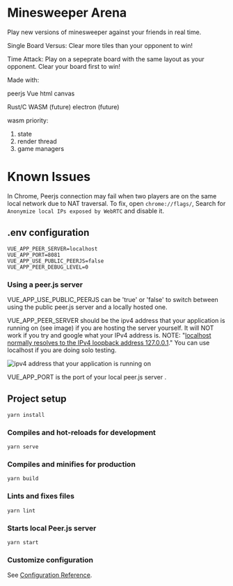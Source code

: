 # Minesweeper Arena

Play new versions of minesweeper against your friends in real time. 

Single Board Versus: Clear more tiles than your opponent to win!

Time Attack: Play on a sepeprate board with the same layout as your opponent. Clear your board first to win!

Made with:

peerjs
Vue
html canvas

Rust/C WASM (future)
electron (future)

wasm priority: 
1. state
2. render thread
3. game managers

# Known Issues
In Chrome, Peerjs connection may fail when two players are on the same local network due to NAT traversal.
To fix, open `chrome://flags/`, Search for `Anonymize local IPs exposed by WebRTC` and disable it.


## .env configuration
```
VUE_APP_PEER_SERVER=localhost
VUE_APP_PORT=8081
VUE_APP_USE_PUBLIC_PEERJS=false
VUE_APP_PEER_DEBUG_LEVEL=0
```
### Using a peer.js server

VUE_APP_USE_PUBLIC_PEERJS can be 'true' or 'false' to switch between using the public peer.js server and a locally hosted one.

VUE_APP_PEER_SERVER should be the ipv4 address that your application is running on (see image) if you are hosting the server yourself. It will NOT work if you try and google what your IPv4 address is. NOTE: "[localhost normally resolves to the IPv4 loopback address 127.0.0.1](https://en.wikipedia.org/wiki/Localhost)." You can use localhost if you are doing solo testing.

![ipv4 address that your application is running on](https://i.imgur.com/19C15tb.png) 

VUE_APP_PORT is the port of your local peer.js server .




## Project setup
```
yarn install
```

### Compiles and hot-reloads for development
```
yarn serve
```

### Compiles and minifies for production
```
yarn build
```

### Lints and fixes files
```
yarn lint
```

### Starts local Peer.js server
```
yarn start
```

### Customize configuration
See [Configuration Reference](https://cli.vuejs.org/config/).


[//]: # (vscode markdown preview shortcut is command + shift + v)
